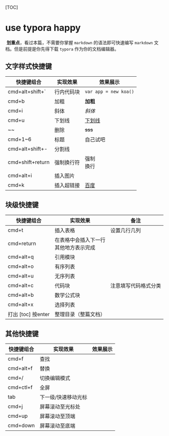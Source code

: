 [TOC]

# use typora happy

​	**划重点**，看过本篇，不需要你掌握 `markdown` 的语法即可快速编写 `markdown` 文档。但是前提是你先得下载 `typora` 作为你的文档编辑器。

## 文字样式快捷键

| 快捷键组合       | 实现效果   | 效果展示              |
| ---------------- | ---------- | --------------------- |
| cmd+alt+shift+`  | 行内代码块 | `var app = new koa()` |
| cmd+b            | 加粗       | **加粗**              |
| cmd+i            | 斜体       | *斜体*                |
| cmd+u            | 下划线     | <u>下划线</u>         |
| \~\~             | 删除       | ~~sss~~               |
| cmd+1~6          | 标题       | 自己试吧              |
| cmd+alt+shift+-  | 分割线     |                       |
| cmd+shift+return | 强制换行符 | 强制<br />换行        |
| cmd+alt+i  | 插入图片            |          |
| cmd+k | 插入超链接 | [百度](www.baidu.com) |

## 块级快捷键

| 快捷键组合           | 实现效果                                   | 备注                 |
| -------------------- | ------------------------------------------ | -------------------- |
| cmd+t                | 插入表格                                   | 设置几行几列         |
| cmd+return           | 在表格中会插入下一行<br />其他地方表示完成 |                      |
| cmd+alt+q            | 引用模块                                   |                      |
| cmd+alt+o            | 有序列表                                   |                      |
| cmd+alt+u            | 无序列表                                   |                      |
| cmd+alt+c            | 代码块                                     | 注意填写代码格式分类 |
| cmd+alt+b            | 数学公式块                                 |                      |
| cmd+alt+x            | 选择列表                                   |                      |
| 打出 \[toc\] 按enter | 整理目录（整篇文档）                       |                      |

## 其他快捷键

| 快捷键组合 | 实现效果            | 效果展示 |
| ---------- | ------------------- | -------- |
| cmd+f      | 查找                |          |
| cmd+alt+f  | 替换                |          |
| cmd+/      | 切换编辑模式        |          |
| cmd+ctl+f  | 全屏                |          |
| tab        | 下一级/快速移动光标 |          |
| cmd+j      | 屏幕滚动至光标处    |          |
| cmd+up     | 屏幕滚动至顶端      |          |
| cmd+down   | 屏幕滚动至底端      |          |

